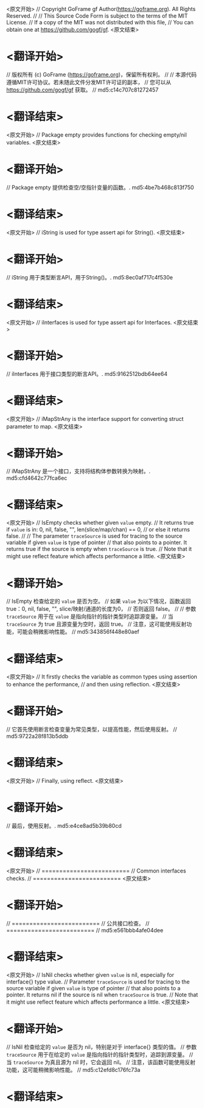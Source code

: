 
<原文开始>
// Copyright GoFrame gf Author(https://goframe.org). All Rights Reserved.
//
// This Source Code Form is subject to the terms of the MIT License.
// If a copy of the MIT was not distributed with this file,
// You can obtain one at https://github.com/gogf/gf.
<原文结束>

# <翻译开始>
// 版权所有 (c) GoFrame (https://goframe.org)，保留所有权利。
//
// 本源代码遵循MIT许可协议。若未随此文件分发MIT许可证的副本，
// 您可以从 https://github.com/gogf/gf 获取。
// md5:c14c707c81272457
# <翻译结束>


<原文开始>
// Package empty provides functions for checking empty/nil variables.
<原文结束>

# <翻译开始>
// Package empty 提供检查空/空指针变量的函数。. md5:4be7b468c813f750
# <翻译结束>


<原文开始>
// iString is used for type assert api for String().
<原文结束>

# <翻译开始>
// iString 用于类型断言API，用于String()。. md5:8ec0af717c4f530e
# <翻译结束>


<原文开始>
// iInterfaces is used for type assert api for Interfaces.
<原文结束>

# <翻译开始>
// iInterfaces 用于接口类型的断言API。. md5:9162512bdb64ee64
# <翻译结束>


<原文开始>
// iMapStrAny is the interface support for converting struct parameter to map.
<原文结束>

# <翻译开始>
// iMapStrAny 是一个接口，支持将结构体参数转换为映射。. md5:cfd4642c77fca6ec
# <翻译结束>


<原文开始>
// IsEmpty checks whether given `value` empty.
// It returns true if `value` is in: 0, nil, false, "", len(slice/map/chan) == 0,
// or else it returns false.
//
// The parameter `traceSource` is used for tracing to the source variable if given `value` is type of pointer
// that also points to a pointer. It returns true if the source is empty when `traceSource` is true.
// Note that it might use reflect feature which affects performance a little.
<原文结束>

# <翻译开始>
// IsEmpty 检查给定的 `value` 是否为空。
// 如果 `value` 为以下情况，函数返回 true：0, nil, false, "", slice/映射/通道的长度为0，
// 否则返回 false。
//
// 参数 `traceSource` 用于在 `value` 是指向指针的指针类型时追踪源变量。
// 当 `traceSource` 为 true 且源变量为空时，返回 true。
// 注意，这可能使用反射功能，可能会稍微影响性能。
// md5:343856f448e80aef
# <翻译结束>


<原文开始>
	// It firstly checks the variable as common types using assertion to enhance the performance,
	// and then using reflection.
<原文结束>

# <翻译开始>
// 它首先使用断言检查变量为常见类型，以提高性能，然后使用反射。
// md5:9722a28f813b5ddb
# <翻译结束>


<原文开始>
// Finally, using reflect.
<原文结束>

# <翻译开始>
// 最后，使用反射。. md5:e4ce8ad5b39b80cd
# <翻译结束>


<原文开始>
			// =========================
			// Common interfaces checks.
			// =========================
<原文结束>

# <翻译开始>
// =========================
// 公共接口检查。
// =========================
// md5:e561bbb4afe04dee
# <翻译结束>


<原文开始>
// IsNil checks whether given `value` is nil, especially for interface{} type value.
// Parameter `traceSource` is used for tracing to the source variable if given `value` is type of pointer
// that also points to a pointer. It returns nil if the source is nil when `traceSource` is true.
// Note that it might use reflect feature which affects performance a little.
<原文结束>

# <翻译开始>
// IsNil 检查给定的 `value` 是否为 nil，特别是对于 interface{} 类型的值。
// 参数 `traceSource` 用于在给定的 `value` 是指向指针的指针类型时，追踪到源变量。
// 当 `traceSource` 为真且源为 nil 时，它会返回 nil。
// 注意，该函数可能使用反射功能，这可能稍微影响性能。
// md5:c12efd8c176fc73a
# <翻译结束>

